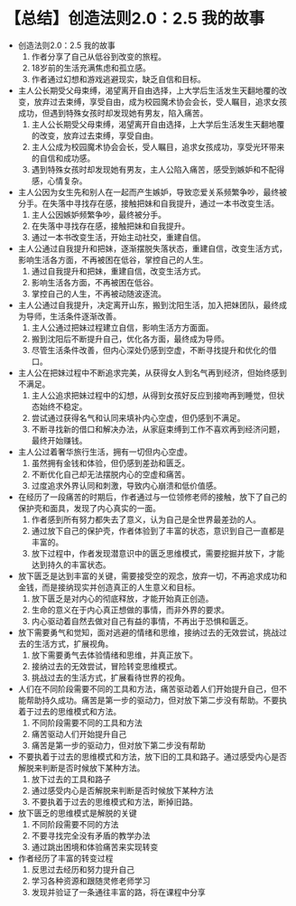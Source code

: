 # 【总结】创造法则2.0：2.5 我的故事

-   创造法则2.0：2.5 我的故事
    1.  作者分享了自己从低谷到改变的旅程。
    2.  18岁前的生活充满焦虑和孤立感。
    3.  作者通过幻想和游戏逃避现实，缺乏自信和目标。
-   主人公长期受父母束缚，渴望离开自由选择，上大学后生活发生天翻地覆的改变，放弃过去束缚，享受自由，成为校园魔术协会会长，受人瞩目，追求女孩成功，但遇到特殊女孩时却发现她有男友，陷入痛苦。
    1.  主人公长期受父母束缚，渴望离开自由选择，上大学后生活发生天翻地覆的改变，放弃过去束缚，享受自由。
    2.  主人公成为校园魔术协会会长，受人瞩目，追求女孩成功，享受光环带来的自信和成功感。
    3.  遇到特殊女孩时却发现她有男友，主人公陷入痛苦，感受到嫉妒和不配得感，心情复杂。
-   主人公因为女生先和别人在一起而产生嫉妒，导致恋爱关系频繁争吵，最终被分手。在失落中寻找存在感，接触把妹和自我提升，通过一本书改变生活。
    1.  主人公因嫉妒频繁争吵，最终被分手。
    2.  在失落中寻找存在感，接触把妹和自我提升。
    3.  通过一本书改变生活，开始主动社交，重建自信。
-   主人公通过自我提升和把妹，逐渐摆脱失落状态，重建自信，改变生活方式，影响生活各方面，不再被困在低谷，掌控自己的人生。
    1.  通过自我提升和把妹，重建自信，改变生活方式。
    2.  影响生活各方面，不再被困在低谷。
    3.  掌控自己的人生，不再被动随波逐流。
-   主人公通过自我提升，决定离开山东，搬到沈阳生活，加入把妹团队，最终成为导师，生活条件逐渐改善。
    1.  主人公通过把妹过程建立自信，影响生活方方面面。
    2.  搬到沈阳后不断提升自己，优化各方面，最终成为导师。
    3.  尽管生活条件改善，但内心深处仍感到空虚，不断寻找提升和优化的借口。
-   主人公在把妹过程中不断追求完美，从获得女人到名气再到经济，但始终感到不满足。
    1.  主人公追求把妹过程中的幻想，从得到女孩好反应到接吻再到睡觉，但状态始终不稳定。
    2.  尝试通过获得名气和认同来填补内心空虚，但仍感到不满足。
    3.  不断寻找新的借口和解决办法，从家庭束缚到工作不喜欢再到经济问题，最终开始赚钱。
-   主人公过着奢华旅行生活，拥有一切但内心空虚。
    1.  虽然拥有金钱和体验，但仍感到差劲和匮乏。
    2.  不断优化自己却无法摆脱内心的空虚和痛苦。
    3.  过度追求外界认同和刺激，导致内心崩溃和低价值感。
-   在经历了一段痛苦的时期后，作者通过与一位领修老师的接触，放下了自己的保护壳和面具，发现了内心真实的一面。
    1.  作者感到所有努力都失去了意义，认为自己是全世界最差劲的人。
    2.  通过放下自己的保护壳，作者体验到了丰富的状态，意识到自己一直都是丰富的。
    3.  放下过程中，作者发现潜意识中的匮乏思维模式，需要挖掘并放下，才能达到持久的丰富状态。
-   放下匮乏是达到丰富的关键，需要接受空的观念，放弃一切，不再追求成功和金钱，而是接纳现实并创造真正的人生意义和目标。
    1.  放下匮乏是对内心的彻底释放，才能开始真正创造。
    2.  生命的意义在于内心真正想做的事情，而非外界的要求。
    3.  内心驱动着自然去做对自己有益的事情，不再出于恐惧和匮乏。
-   放下需要勇气和觉知，面对逃避的情绪和思维，接纳过去的无效尝试，挑战过去的生活方式，扩展视角。
    1.  放下需要勇气去体验情绪和思维，并真正放下。
    2.  接纳过去的无效尝试，冒险转变思维模式。
    3.  挑战过去的生活方式，扩展看待世界的视角。
-   人们在不同阶段需要不同的工具和方法，痛苦驱动着人们开始提升自己，但不能帮助持久成功。痛苦是第一步的驱动力，但对放下第二步没有帮助。不要执着于过去的思维模式和方法。
    1.  不同阶段需要不同的工具和方法
    2.  痛苦驱动人们开始提升自己
    3.  痛苦是第一步的驱动力，但对放下第二步没有帮助
-   不要执着于过去的思维模式和方法，放下旧的工具和路子。通过感受内心是否解脱来判断是否时候放下某种方法。
    1.  放下过去的工具和路子
    2.  通过感受内心是否解脱来判断是否时候放下某种方法
    3.  不要执着于过去的思维模式和方法，断掉旧路。
-   放下匮乏的思维模式是解脱的关键
    1.  不同阶段需要不同的方法
    2.  不要寻找完全没有矛盾的教学办法
    3.  通过跳出困境和体验痛苦来实现转变
-   作者经历了丰富的转变过程
    1.  反思过去经历和努力提升自己
    2.  学习各种资源和跟随灵修老师学习
    3.  发现并验证了一条通往丰富的路，将在课程中分享